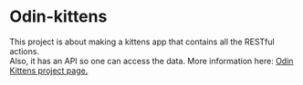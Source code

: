 # Odin-kittens

This project is about making a kittens app that contains all the RESTful actions. <br>
Also, it has an API so one can access the data.
More information here: [Odin Kittens project page.](https://www.theodinproject.com/lessons/ruby-on-rails-kittens-api)
